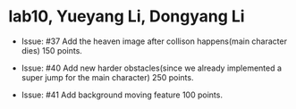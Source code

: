# lab10, Yueyang Li, Dongyang Li

* Issue: #37 Add the heaven image after collison happens(main character dies)
  	 150 points.

* Issue: #40 Add new harder obstacles(since we already implemented a super jump for the main character)
  	 250 points.
* Issue: #41 Add background moving feature
  	 100 points.